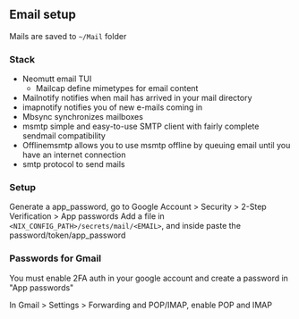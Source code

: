 ## Email setup

Mails are saved to `~/Mail` folder

### Stack

- Neomutt
  email TUI
  - Mailcap
    define mimetypes for email content
- Mailnotify
  notifies when mail has arrived in your mail directory
- imapnotify
  notifies you of new e-mails coming in
- Mbsync
  synchronizes mailboxes
- msmtp
  simple and easy-to-use SMTP client with fairly complete sendmail compatibility
- Offlinemsmtp
  allows you to use msmtp offline by queuing email until you have an internet connection
- smtp
  protocol to send mails

### Setup

Generate a app_password, go to Google Account > Security > 2-Step Verification > App passwords
Add a file in `<NIX_CONFIG_PATH>/secrets/mail/<EMAIL>`, and inside paste the password/token/app_password

### Passwords for Gmail

You must enable 2FA auth in your google account and create a password in "App passwords"

In Gmail > Settings > Forwarding and POP/IMAP, enable POP and IMAP

